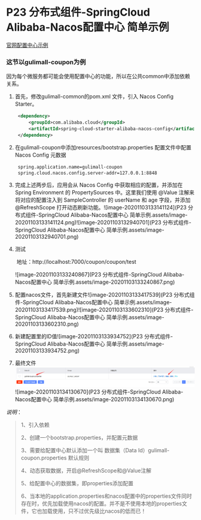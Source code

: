 # P23	分布式组件-SpringCloud Alibaba-Nacos配置中心 简单示例

[官网配置中心示例](https://github.com/alibaba/spring-cloud-alibaba/blob/master/spring-cloud-alibaba-examples/nacos-example/nacos-config-example/readme-zh.md)

### 这节以gulimall-coupon为例

因为每个微服务都可能会使用配置中心的功能，所以在公共common中添加依赖关系。

1. 首先，修改gulimall-common的pom.xml 文件，引入 Nacos Config Starter。

   ```xml
    <dependency>
        <groupId>com.alibaba.cloud</groupId>
        <artifactId>spring-cloud-starter-alibaba-nacos-config</artifactId>
    </dependency>
   ```

2. 在gulimall-coupon中添加resources/bootstrap.properties 配置文件中配置 Nacos Config 元数据

   ```properties
    spring.application.name=gulimall-coupon
    spring.cloud.nacos.config.server-addr=127.0.0.1:8848
   ```

3. 完成上述两步后，应用会从 Nacos Config 中获取相应的配置，并添加在 Spring Environment 的  PropertySources 中。这里我们使用 @Value 注解来将对应的配置注入到 SampleController 的 userName 和 age 字段，并添加 @RefreshScope 打开动态刷新功能。![image-20201103133141124](P23 分布式组件-SpringCloud Alibaba-Nacos配置中心 简单示例.assets/image-20201103133141124.png)![image-20201103132940701](P23 分布式组件-SpringCloud Alibaba-Nacos配置中心 简单示例.assets/image-20201103132940701.png)

4. 测试

   ​	地址：http://localhost:7000/coupon/coupon/test

   ![image-20201103133240867](P23 分布式组件-SpringCloud Alibaba-Nacos配置中心 简单示例.assets/image-20201103133240867.png)

5. 配置nacos文件，首先新建文件![image-20201103133417539](P23 分布式组件-SpringCloud Alibaba-Nacos配置中心 简单示例.assets/image-20201103133417539.png)![image-20201103133602310](P23 分布式组件-SpringCloud Alibaba-Nacos配置中心 简单示例.assets/image-20201103133602310.png)

6. 新建配置里的ID值![image-20201103133934752](P23 分布式组件-SpringCloud Alibaba-Nacos配置中心 简单示例.assets/image-20201103133934752.png)

7. 最终文件<img src="P23 分布式组件-SpringCloud Alibaba-Nacos配置中心 简单示例.assets/image-20201103134020639.png" alt="image-20201103134020639" style="zoom: 200%;" />![image-20201103134130670](P23 分布式组件-SpringCloud Alibaba-Nacos配置中心 简单示例.assets/image-20201103134130670.png)

*说明*：

> 1、引入依赖
>
> 2、创建一个bootstrap.properties，并配置元数据
>
> 3、需要给配置中心默认添加一个叫  数据集（Data Id）gulimall-coupon.properties 默认规则
>
> 4、动态获取数据，开启@RefreshScope和@Value注解
>
> 5、给配置中心的数据集，即properties添加配置
>
> 6、当本地的application.properties和nacos配置中的properties文件同时存在时，优先加载使用nacos的配置。并不是不使用本地的properties文件，它也加载使用，只不过优先级比nacos的低而已！

